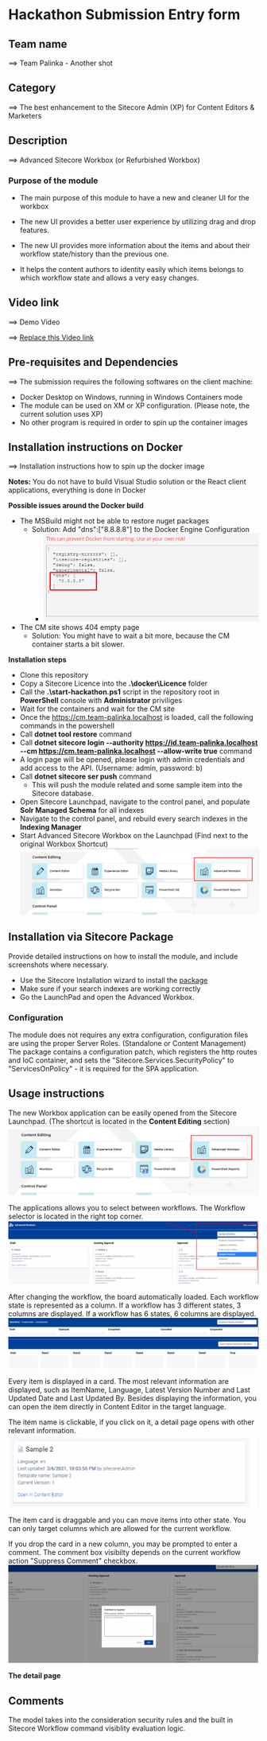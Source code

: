 # Hackathon Submission Entry form

## Team name
⟹ Team Palinka - Another shot

## Category
⟹ The best enhancement to the Sitecore Admin (XP) for Content Editors & Marketers

## Description
⟹ Advanced Sitecore Workbox (or Refurbished Workbox)

### Purpose of the module

- The main purpose of this module to have a new and cleaner UI for the workbox
- The new UI provides a better user experience by utilizing drag and drop features.
- The new UI provides more information about the items and about their workflow state/history than the previous one. 

- It helps the content authors to identity easily which items belongs to which workflow state and allows a very easy changes.

## Video link
⟹ Demo Video

⟹ [Replace this Video link](#video-link)



## Pre-requisites and Dependencies

⟹ The submission requires the following softwares on the client machine:

- Docker Desktop on Windows, running in Windows Containers mode
- The module can be used on XM or XP configuration. (Please note, the current solution uses XP)
- No other program is required in order to spin up the container images

## Installation instructions on Docker
⟹ Installation instructions how to spin up the docker image  

**Notes:** You do not have to build Visual Studio solution or the React client applications, everything is done in Docker

**Possible issues around the Docker build**
- The MSBuild might not be able to restore nuget packages
  - Solution: Add "dns":["8.8.8.8"] to the Docker Engine Configuration
    - ![File](documentation/screenshots/file.png)
- The CM site shows 404 empty page
  - Solution: You might have to wait a bit more, because the CM container starts a bit slower.

**Installation steps**

- Clone this repository
- Copy a Sitecore Licence into the **.\docker\Licence** folder
- Call the **.\start-hackathon.ps1** script in the repository root in **PowerShell** console with **Administrator** priviliges
- Wait for the containers and wait for the CM site
- Once the https://cm.team-palinka.localhost is loaded, call the following commands in the powershell
- Call **dotnet tool restore** command
- Call **dotnet sitecore login --authority https://id.team-palinka.localhost --cm https://cm.team-palinka.localhost --allow-write true**  command
- A login page will be opened, please login with admin credentials and add access to the API. (Username: admin, password: b)
- Call **dotnet sitecore ser push** command
  - This will push the module related and some sample item into the Sitecore database.
- Open Sitecore Launchpad, navigate to the control panel, and populate **Solr Managed Schema** for all indexes
- Navigate to the control panel, and rebuild every search indexes in the **Indexing Manager**
- Start Advanced Sitecore Workbox on the Launchpad (Find next to the original Workbox Shortcut)
![File2](documentation/screenshots/file2.png)

## Installation via Sitecore Package
Provide detailed instructions on how to install the module, and include screenshots where necessary.

- Use the Sitecore Installation wizard to install the [package](sc.package/Advanced.Sitecore.Workbox-v1.0.zip)
- Make sure if your search indexes are working correctly
- Go the LaunchPad and open the Advanced Workbox.

### Configuration
The module does not requires any extra configuration, configuration files are using the proper Server Roles. (Standalone or Content Management) The package contains a configuration patch, which registers the http routes and IoC container, and sets the "Sitecore.Services.SecurityPolicy" to "ServicesOnPolicy" - it is required for the SPA application.

## Usage instructions

The new Workbox application can be easily opened from the Sitecore Launchpad. (The shortcut is located in the **Content Editing** section)
![File2](documentation/screenshots/file2.png)

The applications allows you to select between workflows. The Workflow selector is located in the right top corner.
![Selector](documentation/screenshots/selector.png)

After changing the workflow, the board automatically loaded. Each workflow state is represented as a column. 
If a workflow has 3 different states, 3 columns are displayed. If a workflow has 6 states, 6 columns are displayed.
![Columns](documentation/screenshots/columns.png)
![Mroecolumn](documentation/screenshots/mroecolumn.png)

Every item is displayed in a card. The most relevant information are displayed, such as ItemName, Language, Latest Version Number and Last Updated Date and Last Updated By. 
Besides displaying the information, you can open the item directly in Content Editor in the target language.

The item name is clickable, if you click on it, a detail page opens with other relevant information.
![Card](documentation/screenshots/card.png)

The item card is draggable and you can move items into other state. You can only target columns which are allowed for the current workflow. 

If you drop the card in a new column, you may be prompted to enter a comment. The comment box visibilty depends on the current workflow action "Suppress Comment" checkbox.
![Da](documentation/screenshots/da.png)

**The detail page**

## Comments
The model takes into the consideration security rules and the built in Sitecore Workflow command visiblity evaluation logic.

